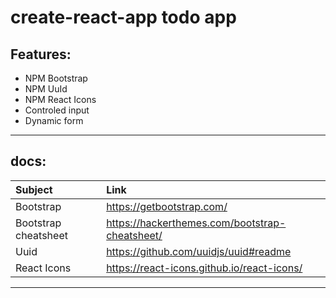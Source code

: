 # create-react-app   todo app
## Features:
<ul>
<li>NPM Bootstrap</li>
<li>NPM UuId</li>
<li>NPM React Icons</li>
<li>Controled input</li>
<li>Dynamic form</li>
</ul>


***


## docs:

| Subject                | Link                                                |
| :---                   | :----                                               | 
| Bootstrap              | https://getbootstrap.com/                           |  
| Bootstrap cheatsheet   | https://hackerthemes.com/bootstrap-cheatsheet/      | 
| Uuid                   | https://github.com/uuidjs/uuid#readme               | 
| React Icons            | https://react-icons.github.io/react-icons/          | 

***
